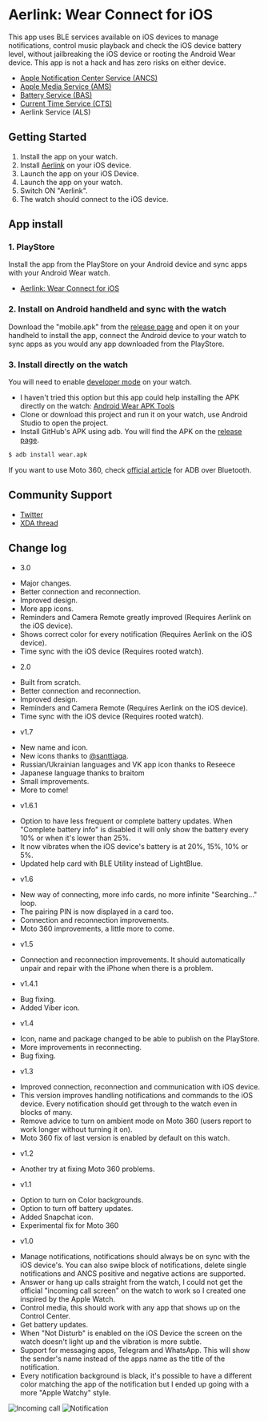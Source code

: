 Aerlink: Wear Connect for iOS
===================================

This app uses BLE services available on iOS devices to manage notifications, control music playback and check the iOS device battery level, without jailbreaking the iOS device or rooting the Android Wear device. This app is not a hack and has zero risks on either device.

- [Apple Notification Center Service (ANCS)](https://developer.apple.com/library/ios/documentation/CoreBluetooth/Reference/AppleNotificationCenterServiceSpecification/Introduction/Introduction.html)
- [Apple Media Service (AMS)](https://developer.apple.com/library/ios/documentation/CoreBluetooth/Reference/AppleMediaService_Reference/Introduction/Introduction.html)
- [Battery Service (BAS)](https://developer.bluetooth.org/TechnologyOverview/Pages/BAS.aspx)
- [Current Time Service (CTS)](https://developer.bluetooth.org/TechnologyOverview/Pages/CTS.aspx)
- Aerlink Service (ALS)


Getting Started
---------------
1. Install the app on your watch.
2. Install [Aerlink](https://itunes.apple.com/app/id995058068) on your iOS device.
3. Launch the app on your iOS Device.
4. Launch the app on your watch.
5. Switch ON "Aerlink".
6. The watch should connect to the iOS device.

App install
---------

### 1. PlayStore
Install the app from the PlayStore on your Android device and sync apps with your Android Wear watch.

- [Aerlink: Wear Connect for iOS](https://play.google.com/store/apps/details?id=com.codegy.wearconnectforios)

### 2. Install on Android handheld and sync with the watch
Download the "mobile.apk" from the [release page](https://github.com/GuiyeC/iOS-Wear-Connect/releases) and open it on your handheld to install the app, connect the Android device to your watch to sync apps as you would any app downloaded from the PlayStore.

### 3. Install directly on the watch
You will need to enable [developer mode](https://developer.android.com/training/wearables/apps/bt-debugging.html#SetupDevices) on your watch.
 - I haven't tried this option but this app could help installing the APK directly on the watch: [Android Wear APK Tools](http://forum.xda-developers.com/smartwatch/other-smartwatches/tool-android-wear-apk-tools-sideload-t2929177)
 - Clone or download this project and run it on your watch, use Android Studio to open the project.
 - Install GitHub's APK using adb. You will find the APK on the [release page](https://github.com/GuiyeC/iOS-Wear-Connect/releases).

```sh
$ adb install wear.apk
```

If you want to use Moto 360, check [official article](https://developer.android.com/training/wearables/apps/bt-debugging.html) for ADB over Bluetooth.

Community Support
-------
- [Twitter](https://twitter.com/GuiyeC)
- [XDA thread](http://forum.xda-developers.com/android-wear/development/android-wear-ios-connectivity-t3052524)


Change log
--------------

+ 3.0
 - Major changes.
 - Better connection and reconnection.
 - Improved design.
 - More app icons.
 - Reminders and Camera Remote greatly improved (Requires Aerlink on the iOS device).
 - Shows correct color for every notification (Requires Aerlink on the iOS device).
 - Time sync with the iOS device (Requires rooted watch).

+ 2.0
 - Built from scratch.
 - Better connection and reconnection.
 - Improved design.
 - Reminders and Camera Remote (Requires Aerlink on the iOS device).
 - Time sync with the iOS device (Requires rooted watch).

+ v1.7
 - New name and icon.
 - New icons thanks to [@santtiaga](https://twitter.com/santtiaga).
 - Russian/Ukrainian languages and VK app icon thanks to Reseece
 - Japanese language thanks to braitom
 - Small improvements.
 - More to come!

+ v1.6.1
 - Option to have less frequent or complete battery updates. When "Complete battery info" is disabled it will only show the battery every 10% or when it's lower than 25%.
 - It now vibrates when the iOS device's battery is at 20%, 15%, 10% or 5%.
 - Updated help card with BLE Utility instead of LightBlue.

+ v1.6
 - New way of connecting, more info cards, no more infinite "Searching..." loop.
 - The pairing PIN is now displayed in a card too.
 - Connection and reconnection improvements.
 - Moto 360 improvements, a little more to come.

+ v1.5
 - Connection and reconnection improvements. It should automatically unpair and repair with the iPhone when there is a problem.

+ v1.4.1
 - Bug fixing.
 - Added Viber icon.

+ v1.4
 - Icon, name and package changed to be able to publish on the PlayStore.
 - More improvements in reconnecting.
 - Bug fixing.

+ v1.3
 - Improved connection, reconnection and communication with iOS device.
 - This version improves handling notifications and commands to the iOS device. Every notification should get through to the watch even in blocks of many.
 - Remove advice to turn on ambient mode on Moto 360 (users report to work longer without turning it on).
 - Moto 360 fix of last version is enabled by default on this watch.

+ v1.2
 - Another try at fixing Moto 360 problems.

+ v1.1
 - Option to turn on Color backgrounds.
 - Option to turn off battery updates.
 - Added Snapchat icon.
 - Experimental fix for Moto 360

+ v1.0
 - Manage notifications, notifications should always be on sync with the iOS device's. You can also swipe block of notifications, delete single notifications and ANCS positive and negative actions are supported.
 - Answer or hang up calls straight from the watch, I could not get the official "incoming call screen" on the watch to work so I created one inspired by the Apple Watch.
 - Control media, this should work with any app that shows up on the Control Center.
 - Get battery updates.
 - When "Not Disturb" is enabled on the iOS Device the screen on the watch doesn't light up and the vibration is more subtle.
 - Support for messaging apps, Telegram and WhatsApp. This will show the sender's name instead of the apps name as the title of the notification.
 - Every notification background is black, it's possible to have a different color matching the app of the notification but I ended up going with a more "Apple Watchy" style.

![Incoming call](https://cloud.githubusercontent.com/assets/289797/7249800/5529e7ee-e81d-11e4-9fe2-ec09d0bab814.png)
![Notification](https://cloud.githubusercontent.com/assets/289797/7250594/18b280ee-e824-11e4-9d46-81733a81ed36.png)
